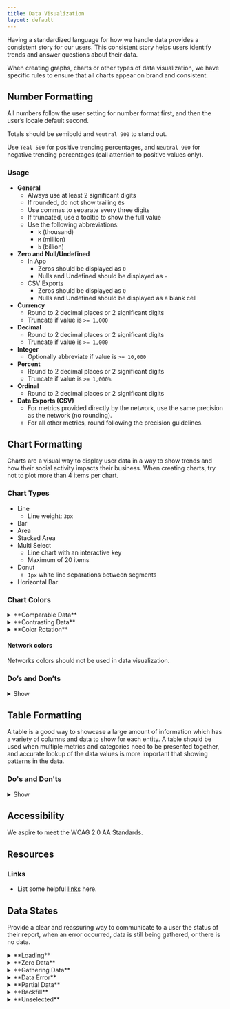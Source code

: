 ```yaml
---
title: Data Visualization
layout: default
---
```


Having a standardized language for how we handle data provides a consistent story for our users. This consistent story helps users identify trends and answer questions about their data.

When creating graphs, charts or other types of data visualization, we have specific rules to ensure that all charts appear on brand and consistent.

## Number Formatting

All numbers follow the user setting for number format first, and then the user’s locale default second.

Totals should be semibold and `Neutral 900` to stand out.

Use `Teal 500` for positive trending percentages, and `Neutral 900` for negative trending percentages (call attention to positive values only).

### Usage

- **General**
	- Always use at least 2 significant digits
	- If rounded, do not show trailing `0`s
	- Use commas to separate every three digits
	- If truncated, use a tooltip to show the full value
	- Use the following abbreviations:
		- `k` (thousand)
		- `M` (million)
		- `b` (billion)
- **Zero and Null/Undefined**
	- In App
		- Zeros should be displayed as `0`
		- Nulls and Undefined should be displayed as `-`
	- CSV Exports
		- Zeros should be displayed as `0`
		- Nulls and Undefined should be displayed as a blank cell
- **Currency**
	- Round to 2 decimal places or 2 significant digits
	- Truncate if value is `>= 1,000`
- **Decimal**
	- Round to 2 decimal places or 2 significant digits
	- Truncate if value is `>= 1,000`
- **Integer**
	- Optionally abbreviate if value is `>= 10,000`
- **Percent**
	- Round to 2 decimal places or 2 significant digits
	- Truncate if value is `>= 1,000%`
- **Ordinal**
	- Round to 2 decimal places or 2 significant digits
- **Data Exports (CSV)**
	- For metrics provided directly by the network, use the same precision as the network (no rounding).
	- For all other metrics, round following the precision guidelines.

## Chart Formatting

Charts are a visual way to display user data in a way to show trends and how their social activity impacts their business. When creating charts, try not to plot more than 4 items per chart.

### Chart Types

- Line
	- Line weight: `3px`
- Bar
- Area
- Stacked Area
- Multi Select
	- Line chart with an interactive key
	- Maximum of 20 items
- Donut
	- `1px` white line separations between segments
- Horizontal Bar

### Chart Colors

<details>
	<summary>**Comparable Data**</summary>

	When creating charts with comparable data, use analogous color schemes to create a relationship between the items. Colors should be applied in the following order:

	<ul>
		<li>`Teal 500` </li>
		<li>`Teal 800`</li>
		<li>`Purple 500`</li>
		<li>`Purple 800`</li>
	</ul>
</details>

<details>
	<summary>**Contrasting Data**</summary>

	When creating charts with contrasting data, use complementary color schemes to ensure that the data can easily be differentiated. Colors should be applied in the following order:

	<ul>
		<li>`Teal 500` </li>
		<li>`Purple 800`</li>
		<li>`Magenta 500`</li>
		<li>`Yellow 800`</li>
		<li>`Blue 500`</li>
		<li>`Pink 800`</li>
	</ul>
</details>

<details>
	<summary>**Color Rotation**</summary>

	For reports that have an interactive key or up to 20 data points, cycle through the following colors:

	<ul>
		<li>`Green 500` </li>
		<li>`Teal 500`</li>
		<li>`Blue 500`</li>
		<li>`Purple 500`</li>
		<li>`Magenta 500`</li>
		<li>`Pink 500`</li>
		<li>`Red 500`</li>
		<li>`Orange 500`</li>
		<li>`Yellow 500`</li>
		<li>`Neutral 500`</li>
		<li>`Green 800`</li>
		<li>`Teal 800`</li>
		<li>`Blue 800`</li>
		<li>`Purple 800`</li>
		<li>`Magenta 800`</li>
		<li>`Pink 800`</li>
		<li>`Red 800`</li>
		<li>`Orange 800`</li>
		<li>`Yellow 800`</li>
		<li>`Neutral 700`</li>
	</ul>
</details>

#### Network colors

Networks colors should not be used in data visualization.

### Do’s and Don’ts

<details>
	<summary>Show</summary>

	<ul>
		<li class='do'>**DO:** Show the axis lines where the data will be represented ![DO: Axis Lines]({{{siteUrl}}}/assets/axislinesdo.svg)</li>

		<li class='do'>**DO:** Extend the axis lines to fill the full width of the content area ![DON'T: Axis Lines]({{{siteUrl}}}/assets/axislinesdont.svg)</li>

		<li class='dont'>**DON'T:** Use standard abbreviations for labels ![DO: Abbreviations]({{{siteUrl}}}/assets/abbreviationdo.svg)</li>

		<li class='do'>**DO:** Slant labels to make them fit ![DON'T: Abbreviations]({{{siteUrl}}}/assets/abbreviationdont.svg)</li>

		<li class='dont'>**DON'T:** Center the chart Key below the chart ![DO: Key]({{{siteUrl}}}/assets/keydo.svg)</li>

		<li class='do'>**DO:** Left or Right Align the chart Key, or place it above the chart ![DON'T: Key]({{{siteUrl}}}/assets/keydont.svg)</li>

		<li class='do'>**DO:** Round off points ![DO: Points]({{{siteUrl}}}/assets/pointsdo.svg)</li>

		<li class='do'>**DO:** Have charts have any sharp points ![DON'T: Points]({{{siteUrl}}}/assets/pointsdont.svg)</li>
	</ul>
</details>

## Table Formatting

A table is a good way to showcase a large amount of information which has a variety of columns and data to show for each entity. A table should be used when multiple metrics and categories need to be presented together, and accurate lookup of the data values is more important that showing patterns in the data.

### Do's and Don'ts

<details>
	<summary>Show</summary>

	<ul>
		<li class='do'>**DO:** Left align non-numeric values and right align numeric values ![DO: Data]({{{siteUrl}}}/assets/datado.svg)</li>
		<li class='do'>**DO:** Left align non-numeric values and right align numeric values ![DO: Data]({{{siteUrl}}}/assets/datado.svg)</li>
		<li class='dont'>**DON’T:** Center column headers and data ![DON'T: Data]({{{siteUrl}}}/assets/datadont.svg)</li>
		<li class='do'>**DO:** Use lines to separate rows ![DO: Rows]({{{siteUrl}}}/assets/rowdo.svg)</li>
		<li class='dont'>**DON'T:** Use background fills to separate rows ![DON'T: Rows]({{{siteUrl}}}/assets/rowdont.svg)</li>
		<li class='do'>**DO:** Place totals as the last row with a `2px` stroke and bold the text if the items in the table are added to equal the total ![DO: Totals]({{{siteUrl}}}/assets/totalsdo.svg)</li>
		<li class='do'>**DO:** Place totals as the first row with a `2px` stroke below and bold the text if the items in the total are not added from the other rows ![DO: Totals]({{{siteUrl}}}/assets/totalsdo2.svg)</li>
		<li class='do'>**DO:** Call out positive trends ![DO: Trends]({{{siteUrl}}}/assets/trendsdo.svg)</li>
		<li class='dont'>**DON'T:** Call out negative trends ![DON'T: Trends]({{{siteUrl}}}/assets/trendsdont.svg)</li>
	</ul>
</details>

## Accessibility

We aspire to meet the WCAG 2.0 AA Standards.

## Resources

### Links

- List some helpful [links](https://www.youtube.com/watch?v=S73swRzxs8Y) here.

## Data States

Provide a clear and reassuring way to communicate to a user the status of their report, when an error occurred, data is still being gathered, or there is no data.

<!-- - **Jump to:**
	- [Loading](#loading)
	- [Zero Data](#zero-data)
	- [Gathering Data](#gathering-data)
	- [Data Error](#data-error)
	- [Partial Data](#partial-data)
	- [Backfill](#backfill)
	- [Unselected](#unselected) -->

<details>
	<summary>**Loading**</summary>

	Use a branded loader for main sections. If a branded loader is not provided, fall back to a generic loader.

	![Chart Loading]({{{siteUrl}}}/assets/state-loading-chart.svg)
	![Bambu Chart Loading]({{{siteUrl}}}/assets/state-loading-bambu.svg)
	![Fallback Loader]({{{siteUrl}}}/assets/state-loading-fallback.svg)
	![Donut Loading]({{{siteUrl}}}/assets/state-loading-donut.svg)
	![Horizontal Loading]({{{siteUrl}}}/assets/state-loading-horizontal.svg)
	![Influencers Loading]({{{siteUrl}}}/assets/state-loading-influencers.svg)
	![Overview Loading]({{{siteUrl}}}/assets/state-loading-overview.svg)
	![Table Loading]({{{siteUrl}}}/assets/state-loading-table.svg)
	![Word Cloud Loading]({{{siteUrl}}}/assets/state-loading-word-cloud.svg)
</details>

<details>
	<summary>**Zero Data**</summary>

	![Chart Zero Data]({{{siteUrl}}}/assets/state-zero-chart.svg)
	![Donut Zero Data]({{{siteUrl}}}/assets/state-zero-donut.svg)
	![Horizontal Bar Zero Data]({{{siteUrl}}}/assets/state-zero-horizontal-bar.svg)
	![Influencers Zero Data]({{{siteUrl}}}/assets/state-zero-influencers.svg)
	![Table Zero Data]({{{siteUrl}}}/assets/state-zero-table.svg)
	![Word Cloud Zero Data]({{{siteUrl}}}/assets/state-zero-word-cloud.svg)
</details>

<details>
	<summary>**Gathering Data**</summary>

	![Chart Gathering]({{{siteUrl}}}/assets/state-gathering-chart.svg)
	![Donut Gathering]({{{siteUrl}}}/assets/state-gathering-donut.svg)
	![Horizontal Bar Gathering]({{{siteUrl}}}/assets/state-gathering-horizontal-bar.svg)
	![Influencers Gathering]({{{siteUrl}}}/assets/state-gathering-influencers.svg)
	![Multi Select Gathering]({{{siteUrl}}}/assets/state-gathering-multi-select.svg)
	![Overview Gathering]({{{siteUrl}}}/assets/state-gathering-overview.svg)
	![Table Gathering]({{{siteUrl}}}/assets/state-gathering-table.svg)
	![Word Cloud Gathering]({{{siteUrl}}}/assets/state-gathering-word-cloud.svg)
</details>

<details>
	<summary>**Data Error**</summary>

	![Chart Error]({{{siteUrl}}}/assets/state-error-chart.svg)
	![Donut Error]({{{siteUrl}}}/assets/state-error-donut.svg)
	![Horizontal Bar Error]({{{siteUrl}}}/assets/state-error-horizontal-bar.svg)
	![Influencers Error]({{{siteUrl}}}/assets/state-error-influencers.svg)
	![Multi Select Error]({{{siteUrl}}}/assets/state-error-multi-select.svg)
	![Overview Error]({{{siteUrl}}}/assets/state-error-overview.svg)
	![Table Error]({{{siteUrl}}}/assets/state-error-table.svg)
	![Word Cloud Error]({{{siteUrl}}}/assets/state-error-word-cloud.svg)
</details>

<details>
	<summary>**Partial Data**</summary>

	![Area Chart]({{{siteUrl}}}/assets/state-partial-area.svg)
	![Chart]({{{siteUrl}}}/assets/state-partial-chart.svg)
	![Donut Chart Gathering Data]({{{siteUrl}}}/assets/state-partial-donut-gathering.svg)
	![Donut Chart Missing Data]({{{siteUrl}}}/assets/state-partial-donut-missing.svg)
	![Table Missing Data]({{{siteUrl}}}/assets/state-partial-table-missing.svg)
	![Table Partial Data]({{{siteUrl}}}/assets/state-partial-table.svg)
</details>

<details>
	<summary>**Backfill**</summary>

	![Chart]({{{siteUrl}}}/assets/state-backfill-chart.svg)
	![Table]({{{siteUrl}}}/assets/state-backfill-table.svg)
</details>

<details>
	<summary>**Unselected**</summary>

	![Multi select chart]({{{siteUrl}}}/assets/state-unselected-multi-select-chart.svg)
</details>
